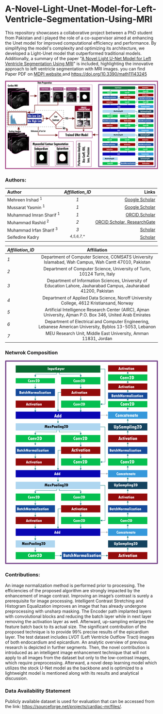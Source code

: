 # A-Novel-Light-Unet-Model-for-Left-Ventricle-Segmentation-Using-MRI
This repository showcases a collaborative project between a PhD student from Pakistan and i played the role of a co-supervisor aimed at enhancing the Unet model for improved computational efficiency and performance. By simplifying the model's complexity and optimizing its architecture, we developed a Light-Unet model that outperformed traditional models. Additionally, a summary of the paper "<a href='https://www.mdpi.com/2227-7390/11/14/3245'>A Novel Light U-Net Model for Left Ventricle Segmentation Using MRI</a>" is included, highlighting the innovative approach to left ventricle segmentation with MRI images.
you can find Paper PDF on <a href='https://www.mdpi.com/2227-7390/11/14/3245'> MDPI website </a> and https://doi.org/10.3390/math11143245


<img src='figures/Main Model New.jpg'> 

### Authors: 

<!-- 
<ol>
<li>
    Mehreen Irshad<sup>1</sup> 
    [<a href='https://scholar.google.com/scholar?q=Mehreen%20Irshad'>Google Scholar</a>]
     
</li>
<li>
    Mussarat Yasmin <sup>1</sup>
    [<a href='https://scholar.google.com/scholar?q=Mussarat%20Yasmin'>Scholar</a>]
    
</li>
<li>
    Muhammad Imran Sharif <sup>1</sup>
    [<a href='https://orcid.org/0000-0002-4786-6579'> ORCID</a>,<a href='https://scholar.google.com/scholar?q=Muhammad%20Imran%20Sharif'>Scholar</a>,]
</li>
<li>
    Muhammad Rashid <sup>2</sup>
    [<a href='https://orcid.org/0000-0002-2557-6845'> ORCID</a>,<a href='https://scholar.google.com/scholar?q=Muhammad%20Rashid'>Scholar</a>,<a href='https://www.researchgate.net/profile/Muhammad-Rashid-65'> ResearchGate</a>]
</li>

<li>
Muhammad Irfan Sharif <sup>3</sup>
 [<a href='https://scholar.google.com/scholar?q=Muhammad%20Irfan%20Sharif'>Scholar</a>]
</li>
<li>
Seifedine Kadry <sup>4,5,6,7,*</sup>
 [<a href='https://scholar.google.com/scholar?q=Seifedine%20Kadry'>Scholar</a>]

</li>
</ol>
-->
| Author      | *Affiliation_ID* | Links     |
| :---        |    :----:   |          ---: |
| Mehreen Irshad <sup>1</sup>      | *1*       | <a href='https://scholar.google.com/scholar?q=Mehreen%20Irshad'>Google Scholar</a>   |
| Mussarat Yasmin <sup>1</sup> |  *1*   | <a href='https://scholar.google.com/scholar?q=Mussarat%20Yasmin'>Google Scholar</a>      |
| Muhammad Imran Sharif <sup>1</sup>   | *1*        | <a href='https://orcid.org/0000-0002-4786-6579'> ORCID</a>,<a href='https://scholar.google.com/scholar?q=Muhammad%20Imran%20Sharif'>Scholar</a>      |
| Muhammad Rashid <sup>2</sup>   | *2*        | <a href='https://orcid.org/0000-0002-2557-6845'> ORCID</a>,<a href='https://scholar.google.com/scholar?q=Muhammad%20Rashid'>Scholar</a>,<a href='https://www.researchgate.net/profile/Muhammad-Rashid-65'> ResearchGate</a>      |
| Muhammad Irfan Sharif <sup>3</sup>   | *3*        | <a href='https://scholar.google.com/scholar?q=Muhammad%20Irfan%20Sharif'>Scholar</a>      |
| Seifedine Kadry    | <sup>*4,5,6,7,** </sup>        | <a href='https://scholar.google.com/scholar?q=Seifedine%20Kadry'>Scholar</a>      |

| *Affiliation_ID*      | Affiliation |
| :---        |    :----:   |
| *1*        |   Department of Computer Science, COMSATS University Islamabad, Wah Campus, Wah Cantt 47010, Pakistan    |
| *2*        |   Department of Computer Science, University of Turin, 10124 Turin, Italy    |
| *3*        |   Department of Information Sciences, University of Education Lahore, Jauharabad Campus, Jauharabad 41200, Pakistan    |
| *4*        |   Department of Applied Data Science, Noroff University College, 4612 Kristiansand, Norway    |
| *5*        |   Artificial Intelligence Research Center (AIRC), Ajman University, Ajman P.O. Box 346, United Arab Emirates    |
| *6*        |   Department of Electrical and Computer Engineering, Lebanese American University, Byblos 13-5053, Lebanon    |
| *7*        |   MEU Research Unit, Middle East University, Amman 11831, Jordan    |

### Netwrok Composition
<img src='figures/Network Composition.jpg'>

### Contributions:
An image normalization method is performed prior to processing. The efficiencies of the proposed algorithm are strongly impacted by the enhancement of image contrast. Improving an image’s contrast is surely a prerequisite for image processing.
Intelligent Contrast Stretching and Histogram Equalization improves an image that has already undergone preprocessing with unsharp masking.
The Encoder path implanted layers with convolutional blocks and reducing the batch layer while in next layer removing the activation layer as well.
Afterward, up-sampling enlarges the feature batch back to its actual size. The significant contribution of the proposed technique is to provide 99% precise results of the epicardium layer.
The test dataset includes LVOT (Left Ventricle Outflow Tract) images of both endocardium and epicardium.
An analytic overview of previous research is depicted in further segments. Then, the novel contribution is introduced as an intelligent image enhancement technique that will not apply to all images from the dataset but only to the low-contrast images, which require preprocessing. Afterward, a novel deep learning model which utilizes the stock U-Net model as the backbone and is optimized to a lightweight model is mentioned along with its results and analytical discussion.

### Data Availability Statement
Publicly available dataset is used for evaluation that can be accessed from the link: https://sourceforge.net/projects/cardiac-mr/files/.
